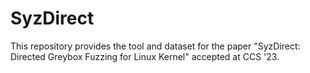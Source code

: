# SyzDirect
This repository provides the tool and dataset for the paper "SyzDirect: Directed Greybox Fuzzing for Linux Kernel" accepted at CCS '23.
